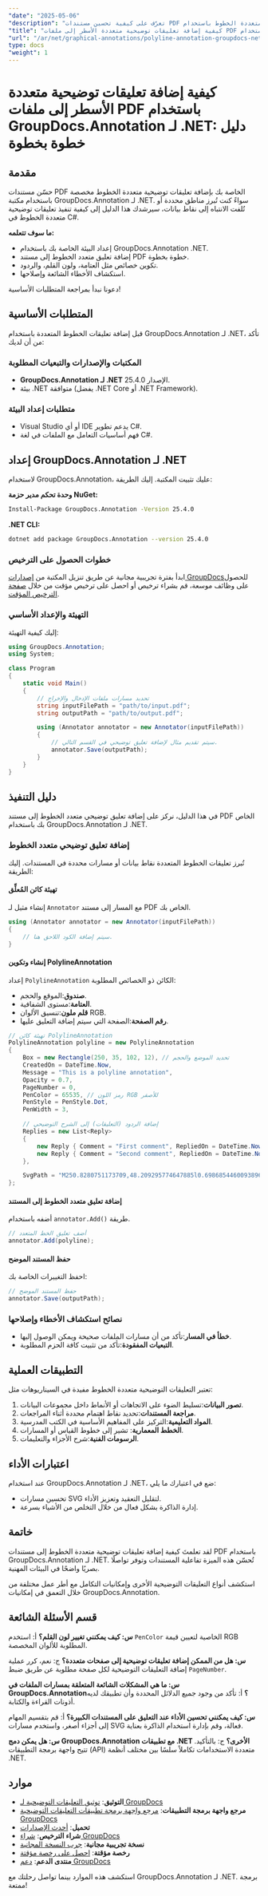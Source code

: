 ```yaml
---
"date": "2025-05-06"
"description": "تعرّف على كيفية تحسين مستندات PDF الخاصة بك باستخدام التعليقات التوضيحية متعددة الخطوط باستخدام GroupDocs.Annotation لـ .NET. يقدم هذا الدليل تعليمات ونصائح خطوة بخطوة لتطبيق فعال."
"title": "كيفية إضافة تعليقات توضيحية متعددة الأسطر إلى ملفات PDF باستخدام GroupDocs.Annotation لـ .NET - دليل خطوة بخطوة"
"url": "/ar/net/graphical-annotations/polyline-annotation-groupdocs-net-guide/"
type: docs
"weight": 1
---
```


# كيفية إضافة تعليقات توضيحية متعددة الأسطر إلى ملفات PDF باستخدام GroupDocs.Annotation لـ .NET: دليل خطوة بخطوة

## مقدمة

حسّن مستندات PDF الخاصة بك بإضافة تعليقات توضيحية متعددة الخطوط مخصصة باستخدام مكتبة GroupDocs.Annotation لـ .NET. سواءً كنت تُبرز مناطق محددة أو تُلفت الانتباه إلى نقاط بيانات، سيرشدك هذا الدليل إلى كيفية تنفيذ تعليقات توضيحية متعددة الخطوط في C#.

**ما سوف تتعلمه:**
- إعداد البيئة الخاصة بك باستخدام GroupDocs.Annotation .NET.
- إضافة تعليق متعدد الخطوط إلى مستند PDF خطوة بخطوة.
- تكوين خصائص مثل العتامة، ولون القلم، والردود.
- استكشاف الأخطاء الشائعة وإصلاحها.

دعونا نبدأ بمراجعة المتطلبات الأساسية!

## المتطلبات الأساسية

قبل إضافة تعليقات الخطوط المتعددة باستخدام GroupDocs.Annotation لـ .NET، تأكد من أن لديك:

### المكتبات والإصدارات والتبعيات المطلوبة
- **GroupDocs.Annotation لـ .NET** الإصدار 25.4.0.
- بيئة .NET متوافقة (يفضل .NET Core أو .NET Framework).

### متطلبات إعداد البيئة
- Visual Studio أو أي IDE يدعم تطوير C#.
- فهم أساسيات التعامل مع الملفات في لغة C#.

## إعداد GroupDocs.Annotation لـ .NET

لاستخدام GroupDocs.Annotation، عليك تثبيت المكتبة. إليك الطريقة:

**وحدة تحكم مدير حزمة NuGet:**
```bash
Install-Package GroupDocs.Annotation -Version 25.4.0
```

**.NET CLI:**
```bash
dotnet add package GroupDocs.Annotation --version 25.4.0
```

### خطوات الحصول على الترخيص
ابدأ بفترة تجريبية مجانية عن طريق تنزيل المكتبة من [إصدارات GroupDocs](https://releases.groupdocs.com/annotation/net/)للحصول على وظائف موسعة، قم بشراء ترخيص أو احصل على ترخيص مؤقت من خلال [صفحة الترخيص المؤقت](https://purchase.groupdocs.com/temporary-license/).

### التهيئة والإعداد الأساسي
إليك كيفية التهيئة:

```csharp
using GroupDocs.Annotation;
using System;

class Program
{
    static void Main()
    {
        // تحديد مسارات ملفات الإدخال والإخراج
        string inputFilePath = "path/to/input.pdf";
        string outputPath = "path/to/output.pdf";

        using (Annotator annotator = new Annotator(inputFilePath))
        {
            // سيتم تقديم مثال لإضافة تعليق توضيحي في القسم التالي.
            annotator.Save(outputPath);
        }
    }
}
```

## دليل التنفيذ

في هذا الدليل، نركز على إضافة تعليق توضيحي متعدد الخطوط إلى مستند PDF الخاص بك باستخدام GroupDocs.Annotation لـ .NET.

### إضافة تعليق توضيحي متعدد الخطوط
تُبرز تعليقات الخطوط المتعددة نقاط بيانات أو مسارات محددة في المستندات. إليك الطريقة:

#### تهيئة كائن المُعلِّق
إنشاء مثيل لـ `Annotator` مع المسار إلى مستند PDF الخاص بك.

```csharp
using (Annotator annotator = new Annotator(inputFilePath))
{
    // سيتم إضافة الكود اللاحق هنا.
}
```

#### إنشاء وتكوين PolylineAnnotation
إعداد `PolylineAnnotation` الكائن ذو الخصائص المطلوبة:

- **صندوق**:الموقع والحجم.
- **العتامة**:مستوى الشفافية.
- **قلم ملون**:تنسيق الألوان RGB.
- **رقم الصفحة**:الصفحة التي سيتم إضافة التعليق عليها.

```csharp
// تهيئة كائن PolylineAnnotation
PolylineAnnotation polyline = new PolylineAnnotation
{
    Box = new Rectangle(250, 35, 102, 12), // تحديد الموضع والحجم
    CreatedOn = DateTime.Now,
    Message = "This is a polyline annotation",
    Opacity = 0.7,
    PageNumber = 0,
    PenColor = 65535, // رمز اللون RGB للأصفر
    PenStyle = PenStyle.Dot,
    PenWidth = 3,

    // إضافة الردود (التعليقات) إلى الشرح التوضيحي
    Replies = new List<Reply>
    {
        new Reply { Comment = "First comment", RepliedOn = DateTime.Now },
        new Reply { Comment = "Second comment", RepliedOn = DateTime.Now }
    },

    SvgPath = "M250.8280751173709,48.209295774647885l0.6986854460093896,0l..." // مسار SVG للخط المتعدد
};
```

#### إضافة تعليق متعدد الخطوط إلى المستند
أضفه باستخدام `annotator.Add()` طريقة.

```csharp
// أضف تعليق الخط المتعدد
annotator.Add(polyline);
```

#### حفظ المستند الموضح
احفظ التغييرات الخاصة بك:

```csharp
// حفظ المستند الموضح
annotator.Save(outputPath);
```

### نصائح استكشاف الأخطاء وإصلاحها
- **خطأ في المسار**:تأكد من أن مسارات الملفات صحيحة ويمكن الوصول إليها.
- **التبعيات المفقودة**:تأكد من تثبيت كافة الحزم المطلوبة.

## التطبيقات العملية

تعتبر التعليقات التوضيحية متعددة الخطوط مفيدة في السيناريوهات مثل:
1. **تصور البيانات**:تسليط الضوء على الاتجاهات أو الأنماط داخل مجموعات البيانات.
2. **مراجعة المستندات**:تحديد نقاط اهتمام محددة أثناء المراجعات.
3. **المواد التعليمية**:التركيز على المفاهيم الأساسية في الكتب المدرسية.
4. **الخطط المعمارية**: تشير إلى خطوط القياس أو المسارات.
5. **الرسومات الفنية**:شرح الأجزاء والتعليمات.

## اعتبارات الأداء

عند استخدام GroupDocs.Annotation لـ .NET، ضع في اعتبارك ما يلي:
- تحسين مسارات SVG لتقليل التعقيد وتعزيز الأداء.
- إدارة الذاكرة بشكل فعال من خلال التخلص من الأشياء بسرعة.

## خاتمة

لقد تعلمتَ كيفية إضافة تعليقات توضيحية متعددة الخطوط إلى مستندات PDF باستخدام GroupDocs.Annotation لـ .NET. تُحسّن هذه الميزة تفاعلية المستندات وتوفر تواصلًا بصريًا واضحًا في البيئات المهنية.

استكشف أنواع التعليقات التوضيحية الأخرى وإمكانيات التكامل مع أطر عمل مختلفة من خلال التعمق في إمكانيات GroupDocs.Annotation.

## قسم الأسئلة الشائعة

**س: كيف يمكنني تغيير لون القلم؟**
أ: استخدم `PenColor` الخاصية لتعيين قيمة RGB المطلوبة للألوان المخصصة.

**س: هل من الممكن إضافة تعليقات توضيحية إلى صفحات متعددة؟**
ج: نعم، كرر عملية إضافة التعليقات التوضيحية لكل صفحة مطلوبة عن طريق ضبط `PageNumber`.

**س: ما هي المشكلات الشائعة المتعلقة بمسارات الملفات في GroupDocs.Annotation؟**
أ: تأكد من وجود جميع الدلائل المحددة وأن تطبيقك لديه أذونات القراءة والكتابة.

**س: كيف يمكنني تحسين الأداء عند التعليق على المستندات الكبيرة؟**
أ: قم بتقسيم المهام إلى أجزاء أصغر، واستخدم مسارات SVG فعالة، وقم بإدارة استخدام الذاكرة بعناية.

**س: هل يمكن دمج GroupDocs.Annotation مع تطبيقات .NET الأخرى؟**
ج: بالتأكيد. تتيح واجهة برمجة التطبيقات (API) متعددة الاستخدامات تكاملاً سلسًا بين مختلف أنظمة .NET.

## موارد
- **التوثيق**: [توثيق التعليقات التوضيحية لـ GroupDocs](https://docs.groupdocs.com/annotation/net/)
- **مرجع واجهة برمجة التطبيقات**: [مرجع واجهة برمجة تطبيقات التعليقات التوضيحية GroupDocs](https://reference.groupdocs.com/annotation/net/)
- **تحميل**: [أحدث الإصدارات](https://releases.groupdocs.com/annotation/net/)
- **شراء الترخيص**: [شراء GroupDocs](https://purchase.groupdocs.com/buy)
- **نسخة تجريبية مجانية**: [جرب النسخة المجانية](https://releases.groupdocs.com/annotation/net/)
- **رخصة مؤقتة**: [احصل على رخصة مؤقتة](https://purchase.groupdocs.com/temporary-license/)
- **منتدى الدعم**: [دعم GroupDocs](https://forum.groupdocs.com/c/annotation/)

استكشف هذه الموارد بينما تواصل رحلتك مع GroupDocs.Annotation لـ .NET. برمجة ممتعة!